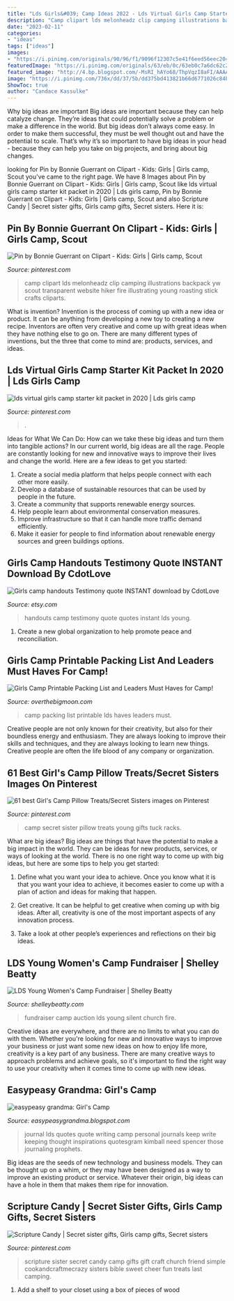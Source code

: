 ```yaml
---
title: "Lds Girls&#039; Camp Ideas 2022 - Lds Virtual Girls Camp Starter Kit Packet In 2020"
description: "Camp clipart lds melonheadz clip camping illustrations backpack yw scout transparent website hiker fire illustrating young roasting stick crafts cliparts"
date: "2023-02-11"
categories:
- "ideas"
tags: ["ideas"]
images:
- "https://i.pinimg.com/originals/90/96/f1/9096f12307c5e41f6eed56eec20451f6.jpg"
featuredImage: "https://i.pinimg.com/originals/63/eb/0c/63eb0c7a6dc62c207b35fe22b5a77654.jpg"
featured_image: "http://4.bp.blogspot.com/-MsRI_hAYo68/ThpVqzI8aFI/AAAAAAAAE80/_ToqzKSfyD0/s400/journal+quote+spencer+w+kimball.jpg"
image: "https://i.pinimg.com/736x/dd/37/5b/dd375bd413821b66d6771026c84b4d3f.jpg"
ShowToc: true
author: "Candace Kassulke"
---
```



Why big ideas are important
Big ideas are important because they can help catalyze change. They’re ideas that could potentially solve a problem or make a difference in the world. But big ideas don’t always come easy. In order to make them successful, they must be well thought out and have the potential to scale.
That’s why it’s so important to have big ideas in your head - because they can help you take on big projects, and bring about big changes.

	

		
looking for Pin by Bonnie Guerrant on Clipart - Kids: Girls | Girls camp, Scout you've came to the right page. We have 8 Images about Pin by Bonnie Guerrant on Clipart - Kids: Girls | Girls camp, Scout like lds virtual girls camp starter kit packet in 2020 | Lds girls camp, Pin by Bonnie Guerrant on Clipart - Kids: Girls | Girls camp, Scout and also Scripture Candy | Secret sister gifts, Girls camp gifts, Secret sisters. Here it is:
		
    
## Pin By Bonnie Guerrant On Clipart - Kids: Girls | Girls Camp, Scout

<img loading=lazy src="https://i.pinimg.com/originals/90/96/f1/9096f12307c5e41f6eed56eec20451f6.jpg" onerror="this.onerror=null;this.src='https://tse2.mm.bing.net/th?id=OIP.mwdomdIN8pEoCABTHIShBAAAAA&amp;pid=15.1';" alt="Pin by Bonnie Guerrant on Clipart - Kids: Girls | Girls camp, Scout">

_Source: pinterest.com_

>camp clipart lds melonheadz clip camping illustrations backpack yw scout transparent website hiker fire illustrating young roasting stick crafts cliparts. 

	

What is invention?
Invention is the process of coming up with a new idea or product. It can be anything from developing a new toy to creating a new recipe. Inventors are often very creative and come up with great ideas when they have nothing else to go on. There are many different types of inventions, but the three that come to mind are: products, services, and ideas.

    
## Lds Virtual Girls Camp Starter Kit Packet In 2020 | Lds Girls Camp

<img loading=lazy src="https://i.pinimg.com/736x/dd/37/5b/dd375bd413821b66d6771026c84b4d3f.jpg" onerror="this.onerror=null;this.src='https://tse1.mm.bing.net/th?id=OIP.ZujEpsNregpjQLO_JIOhBwHaLH&amp;pid=15.1';" alt="lds virtual girls camp starter kit packet in 2020 | Lds girls camp">

_Source: pinterest.com_

>. 

	

Ideas for What We Can Do: How can we take these big ideas and turn them into tangible actions?
In our current world, big ideas are all the rage. People are constantly looking for new and innovative ways to improve their lives and change the world. Here are a few ideas to get you started: 
1. Create a social media platform that helps people connect with each other more easily. 
2. Develop a database of sustainable resources that can be used by people in the future. 
3. Create a community that supports renewable energy sources. 
4. Help people learn about environmental conservation measures. 
5. Improve infrastructure so that it can handle more traffic demand efficiently. 
6. Make it easier for people to find information about renewable energy sources and green buildings options.

    
## Girls Camp Handouts Testimony Quote INSTANT Download By CdotLove

<img loading=lazy src="http://img0.etsystatic.com/012/0/7398820/il_570xN.468507158_ts88.jpg" onerror="this.onerror=null;this.src='https://tse3.mm.bing.net/th?id=OIP.R9vlemWH2MMy9tknYk4KKAHaLH&amp;pid=15.1';" alt="Girls camp handouts Testimony quote INSTANT download by CdotLove">

_Source: etsy.com_

>handouts camp testimony quote quotes instant lds young. 

	

1. Create a new global organization to help promote peace and reconciliation.

    
## Girls Camp Printable Packing List And Leaders Must Haves For Camp!

<img loading=lazy src="https://i0.wp.com/overthebigmoon.com/wp-content/uploads/2013/07/Girls-Camp-Packing-List_thumb.jpg?fit=371%2C480&amp;ssl=1" onerror="this.onerror=null;this.src='https://tse1.mm.bing.net/th?id=OIP.f7BJaVK5-_YMWj9Dg6e9uQAAAA&amp;pid=15.1';" alt="Girls Camp Printable Packing List and Leaders Must Haves for Camp!">

_Source: overthebigmoon.com_

>camp packing list printable lds haves leaders must. 

	

Creative people are not only known for their creativity, but also for their boundless energy and enthusiasm. They are always looking to improve their skills and techniques, and they are always looking to learn new things. Creative people are often the life blood of any company or organization.

    
## 61 Best Girl&#039;s Camp Pillow Treats/Secret Sisters Images On Pinterest

<img loading=lazy src="https://i.pinimg.com/736x/57/3f/6e/573f6ebf2a860f13e41a416a03614d4d--secret-sister-gifts-shoes-organizer.jpg" onerror="this.onerror=null;this.src='https://tse4.mm.bing.net/th?id=OIP.1IOhFs4QDnxJ5-fWkJwT9gHaLH&amp;pid=15.1';" alt="61 best Girl&#039;s Camp Pillow Treats/Secret Sisters images on Pinterest">

_Source: pinterest.com_

>camp secret sister pillow treats young gifts tuck racks. 

	

What are big ideas?
Big ideas are things that have the potential to make a big impact in the world. They can be ideas for new products, services, or ways of looking at the world. There is no one right way to come up with big ideas, but here are some tips to help you get started:
1. Define what you want your idea to achieve. Once you know what it is that you want your idea to achieve, it becomes easier to come up with a plan of action and ideas for making that happen.

2. Get creative. It can be helpful to get creative when coming up with big ideas. After all, creativity is one of the most important aspects of any innovation process.

3. Take a look at other people’s experiences and reflections on their big ideas.

    
## LDS Young Women&#039;s Camp Fundraiser | Shelley Beatty

<img loading=lazy src="http://shelleybeatty.com/wp-content/uploads/IMG_4578.jpg" onerror="this.onerror=null;this.src='https://tse1.mm.bing.net/th?id=OIP.YSt1sIzkV5EYs5p42U1IIwHaJ4&amp;pid=15.1';" alt="LDS Young Women&#039;s Camp Fundraiser | Shelley Beatty">

_Source: shelleybeatty.com_

>fundraiser camp auction lds young silent church fire. 

	

Creative ideas are everywhere, and there are no limits to what you can do with them. Whether you're looking for new and innovative ways to improve your business or just want some new ideas on how to enjoy life more, creativity is a key part of any business. There are many creative ways to approach problems and achieve goals, so it's important to find the right way to use your creativity when it comes time to come up with new ideas.

    
## Easypeasy Grandma: Girl&#039;s Camp

<img loading=lazy src="http://4.bp.blogspot.com/-MsRI_hAYo68/ThpVqzI8aFI/AAAAAAAAE80/_ToqzKSfyD0/s400/journal+quote+spencer+w+kimball.jpg" onerror="this.onerror=null;this.src='https://tse3.mm.bing.net/th?id=OIP.nwjGY6YA4wSqnVohqklHqAAAAA&amp;pid=15.1';" alt="easypeasy grandma: Girl&#039;s Camp">

_Source: easypeasygrandma.blogspot.com_

>journal lds quotes quote writing camp personal journals keep write keeping thought inspirations quotesgram kimball need spencer those journaling prophets. 

	

Big ideas are the seeds of new technology and business models. They can be thought up on a whim, or they may have been designed as a way to improve an existing product or service. Whatever their origin, big ideas can have a hole in them that makes them ripe for innovation.

    
## Scripture Candy | Secret Sister Gifts, Girls Camp Gifts, Secret Sisters

<img loading=lazy src="https://i.pinimg.com/originals/63/eb/0c/63eb0c7a6dc62c207b35fe22b5a77654.jpg" onerror="this.onerror=null;this.src='https://tse1.mm.bing.net/th?id=OIP.0H66heoEfyJiPnrz9RpXBAAAAA&amp;pid=15.1';" alt="Scripture Candy | Secret sister gifts, Girls camp gifts, Secret sisters">

_Source: pinterest.com_

>scripture sister secret candy camp gifts gift craft church friend simple cookandcraftmecrazy sisters bible sweet cheer fun treats last camping. 

	

1. Add a shelf to your closet using a box of pieces of wood 

